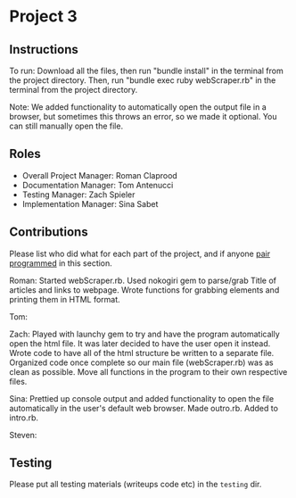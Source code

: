 # Project 3

## Instructions
To run: Download all the files, then run "bundle install" in the terminal from the project directory. Then, run "bundle exec ruby webScraper.rb" in the terminal from the project directory.

Note: We added functionality to automatically open the output file in a browser, but sometimes this throws an error, so we made it optional. You can still manually open the file. 

## Roles
* Overall Project Manager: Roman Claprood
* Documentation Manager: Tom Antenucci
* Testing Manager: Zach Spieler
* Implementation Manager: Sina Sabet

## Contributions
Please list who did what for each part of the project, and if anyone [pair programmed](http://en.wikipedia.org/wiki/Pair_programming) in this section.

Roman: Started webScraper.rb. Used nokogiri gem to parse/grab Title of articles and links to webpage. Wrote functions for grabbing elements 
and printing them in HTML format.

Tom:

Zach: Played with launchy gem to try and have the program automatically open the html file. It was later decided to have the user open it instead. Wrote code to have all of the html structure be written to a separate file. Organized code once complete so our main file (webScraper.rb) was as clean as possible. Move all functions in the program to their own respective files.

Sina: Prettied up console output and added functionality to open the file automatically in the user's default web browser. Made outro.rb. Added to intro.rb. 

Steven:

## Testing
Please put all testing materials (writeups code etc) in the `testing` dir.
